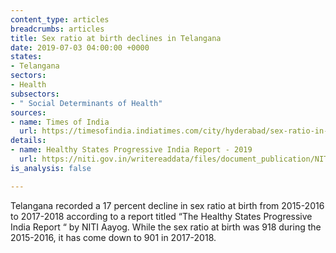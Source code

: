 ```yaml
---
content_type: articles
breadcrumbs: articles
title: Sex ratio at birth declines in Telangana
date: 2019-07-03 04:00:00 +0000
states:
- Telangana
sectors:
- Health
subsectors:
- " Social Determinants of Health"
sources:
- name: Times of India
  url: https://timesofindia.indiatimes.com/city/hyderabad/sex-ratio-in-state-declines-by-17/articleshowprint/69965911.cms
details:
- name: Healthy States Progressive India Report - 2019
  url: https://niti.gov.in/writereaddata/files/document_publication/NITI-WB%20Health%20Index%20Report%20%28Web%20Ver%29_11-06-19.pdf
is_analysis: false

---
```

Telangana recorded a 17 percent decline in sex ratio at birth from 2015-2016 to 2017-2018 according to a report titled “The Healthy States Progressive India Report “ by NITI Aayog. While the sex ratio at birth was 918 during the 2015-2016, it has come down to 901 in 2017-2018.